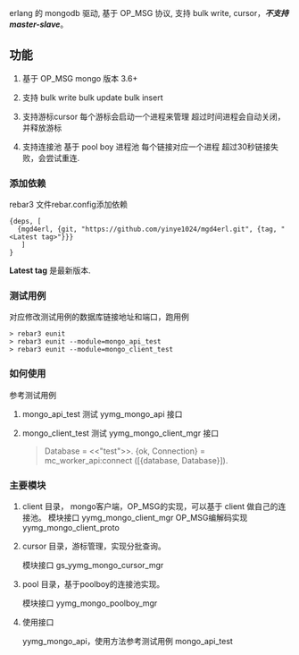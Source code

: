 erlang 的 mongodb 驱动, 基于 OP_MSG 协议, 支持 bulk write, cursor，***不支持master-slave***。

## 功能

1. 基于 OP_MSG  mongo 版本 3.6+

2. 支持 bulk write
    bulk update
    bulk insert

3. 支持游标cursor
   每个游标会启动一个进程来管理
   超过时间进程会自动关闭，并释放游标

4. 支持连接池
   基于 pool boy 进程池
   每个链接对应一个进程
   超过30秒链接失败，会尝试重连.

### 添加依赖

rebar3 文件rebar.config添加依赖

    {deps, [
      {mgd4erl, {git, "https://github.com/yinye1024/mgd4erl.git", {tag, "<Latest tag>"}}}
       ]
    }

 __Latest tag__ 是最新版本.

### 测试用例

对应修改测试用例的数据库链接地址和端口，跑用例

    > rebar3 eunit
    > rebar3 eunit --module=mongo_api_test
    > rebar3 eunit --module=mongo_client_test

### 如何使用

参考测试用例

1. mongo_api_test
    测试 yymg_mongo_api 接口 

2. mongo_client_test
    测试 yymg_mongo_client_mgr 接口
   
   > Database = <<"test">>.
   > {ok, Connection} = mc_worker_api:connect ([{database, Database}]).

### 主要模块

1. client 目录， mongo客户端，OP_MSG的实现，可以基于 client 做自己的连接池。
    模块接口 yymg_mongo_client_mgr
    OP_MSG编解码实现 yymg_mongo_client_proto
   
   

2. cursor 目录，游标管理，实现分批查询。
   
   模块接口 gs_yymg_mongo_cursor_mgr
   
   

3. pool 目录，基于poolboy的连接池实现。
   
   模块接口 yymg_mongo_poolboy_mgr
   
   

4. 使用接口
   
   yymg_mongo_api，使用方法参考测试用例  mongo_api_test
